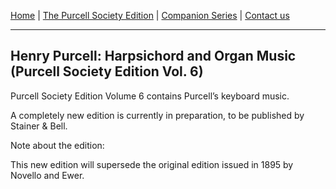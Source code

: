 [Home](/index.md)  |  [The Purcell Society Edition](/purcell-society-edition.md)  |  [Companion Series](/purcell-society-companion-series.md)  |  [Contact us](/contact-us.md)

***  

## Henry Purcell: Harpsichord and Organ Music (Purcell Society Edition Vol. 6)

Purcell Society Edition Volume 6 contains Purcell’s keyboard music.  

A completely new edition is currently in preparation, to be published by Stainer & Bell.  

Note about the edition:  

This new edition will supersede the original edition issued in 1895 by Novello and Ewer.
